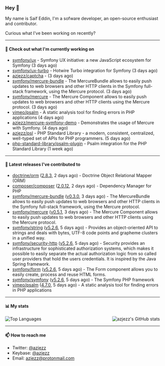 ### Hey 👋

My name is Saif Eddin, I'm a sofware developer, an open-source enthusiast and contributor.

Curious what I've been working on recently?

---

#### 👷 Check out what I'm currently working on

- [symfony/ux](https://github.com/symfony/ux) - Symfony UX initiative: a new JavaScript ecosystem for Symfony (3 days ago)
- [symfony/ux-turbo](https://github.com/symfony/ux-turbo) - Hotwire Turbo integration for Symfony (3 days ago)
- [azjezz/captcha](https://github.com/azjezz/captcha) -  (3 days ago)
- [symfony/mercure-bundle](https://github.com/symfony/mercure-bundle) - The MercureBundle allows to easily push updates to web browsers and other HTTP clients in the Symfony full-stack framework, using the Mercure protocol. (3 days ago)
- [symfony/mercure](https://github.com/symfony/mercure) - The Mercure Component allows to easily push updates to web browsers and other HTTP clients using the Mercure protocol. (3 days ago)
- [vimeo/psalm](https://github.com/vimeo/psalm) - A static analysis tool for finding errors in PHP applications (4 days ago)
- [azjezz/mercure-symfony-demo](https://github.com/azjezz/mercure-symfony-demo) - Demonstrates the usage of Mercure with Symfony. (4 days ago)
- [azjezz/psl](https://github.com/azjezz/psl) - PHP Standard Library - a modern, consistent, centralized, well-typed set of APIs for PHP programmers. (5 days ago)
- [php-standard-library/psalm-plugin](https://github.com/php-standard-library/psalm-plugin) - Psalm integration for the PHP Standard Library (1 week ago)

---

#### 🔭 Latest releases I've contributed to

- [doctrine/orm](https://github.com/doctrine/orm) ([2.8.3](https://github.com/doctrine/orm/releases/tag/2.8.3), 2 days ago) - Doctrine Object Relational Mapper (ORM)
- [composer/composer](https://github.com/composer/composer) ([2.0.12](https://github.com/composer/composer/releases/tag/2.0.12), 2 days ago) - Dependency Manager for PHP
- [symfony/mercure-bundle](https://github.com/symfony/mercure-bundle) ([v0.3.0](https://github.com/symfony/mercure-bundle/releases/tag/v0.3.0), 3 days ago) - The MercureBundle allows to easily push updates to web browsers and other HTTP clients in the Symfony full-stack framework, using the Mercure protocol.
- [symfony/mercure](https://github.com/symfony/mercure) ([v0.5.1](https://github.com/symfony/mercure/releases/tag/v0.5.1), 3 days ago) - The Mercure Component allows to easily push updates to web browsers and other HTTP clients using the Mercure protocol.
- [symfony/string](https://github.com/symfony/string) ([v5.2.6](https://github.com/symfony/string/releases/tag/v5.2.6), 5 days ago) - Provides an object-oriented API to strings and deals with bytes, UTF-8 code points and grapheme clusters in a unified way.
- [symfony/security-http](https://github.com/symfony/security-http) ([v5.2.6](https://github.com/symfony/security-http/releases/tag/v5.2.6), 5 days ago) - Security provides an infrastructure for sophisticated authorization systems, which makes it possible to easily separate the actual authorization logic from so called user providers that hold the users credentials. It is inspired by the Java Spring framework.
- [symfony/form](https://github.com/symfony/form) ([v5.2.6](https://github.com/symfony/form/releases/tag/v5.2.6), 5 days ago) - The Form component allows you to easily create, process and reuse HTML forms.
- [symfony/symfony](https://github.com/symfony/symfony) ([v5.2.6](https://github.com/symfony/symfony/releases/tag/v5.2.6), 5 days ago) - The Symfony PHP framework
- [vimeo/psalm](https://github.com/vimeo/psalm) ([4.7.0](https://github.com/vimeo/psalm/releases/tag/4.7.0), 5 days ago) - A static analysis tool for finding errors in PHP applications

---

#### 📊 My stats

<img align="right" alt="azjezz's GitHub stats" src="https://github-readme-stats.vercel.app/api?username=azjezz&count_private=1&show_icons=true&" />

![Top Languages](https://github-readme-stats.vercel.app/api/top-langs/?username=azjezz)

---

#### 📫 How to reach me

- Twitter: [@azjezz](https://twitter.com/azjezz)
- Keybase: [@azjezz](https://keybase.io/azjezz)
- Email: [azjezz@protonmail.com](mailto://azjezz@protonmail.com)
